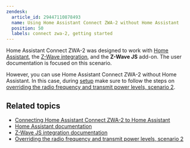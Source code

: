 ```yaml
---
zendesk:
  article_id: 29447110878493
  name: Using Home Assistant Connect ZWA-2 without Home Assistant
  position: 50
  labels: connect zwa-2, getting started
---
```


Home Assistant Connect ZWA-2 was designed to work with [Home Assistant](https://www.home-assistant.io/), the [Z-Wave integration](https://www.home-assistant.io/integrations/zwave_js/), and the **Z-Wave JS** add-on. The user documentation is focused on this scenario.

However, you can use Home Assistant Connect ZWA-2 without Home Assistant. In this case, during [setup](/hc/en-us/articles/28685765309853) make sure to follow the steps on [overriding the radio frequency and transmit power levels, scenario 2](/hc/en-us/articles/29059418289821).

## Related topics

- [Connecting Home Assistant Connect ZWA-2 to Home Assistant](/hc/en-us/articles/28685765309853)
- [Home Assistant documentation](https://www.home-assistant.io/)
- [Z-Wave JS integration documentation](https://www.home-assistant.io/integrations/zwave_js/)
- [Overriding the radio frequency and transmit power levels, scenario 2](/hc/en-us/articles/29059418289821)